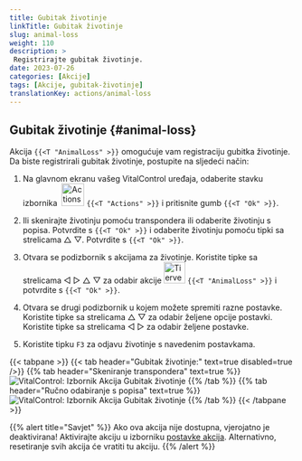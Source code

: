 ```yaml
---
title: Gubitak životinje
linkTitle: Gubitak životinje
slug: animal-loss
weight: 110
description: >
 Registrirajte gubitak životinje.
date: 2023-07-26
categories: [Akcije]
tags: [Akcije, gubitak-životinje]
translationKey: actions/animal-loss
---
```


## Gubitak životinje {#animal-loss}

Akcija `{{<T "AnimalLoss" >}}` omogućuje vam registraciju gubitka životinje. Da biste registrirali gubitak životinje, postupite na sljedeći način:

1. Na glavnom ekranu vašeg VitalControl uređaja, odaberite stavku izbornika &nbsp;<img src="/icons/actions.svg" width="40" align="bottom" alt="Actions" /> `{{<T "Actions" >}}` i pritisnite gumb `{{<T "Ok" >}}`.

2. Ili skenirajte životinju pomoću transpondera ili odaberite životinju s popisa. Potvrdite s `{{<T "Ok" >}}` i odaberite životinju pomoću tipki sa strelicama △ ▽. Potvrdite s `{{<T "Ok" >}}`.

3. Otvara se podizbornik s akcijama za životinje. Koristite tipke sa strelicama ◁ ▷ △ ▽ za odabir akcije <img src="/icons/actions/animal-loss.svg" width="38" align="bottom" alt="Tierverlust" /> `{{<T "AnimalLoss" >}}` i potvrdite s `{{<T "Ok" >}}`.

4. Otvara se drugi podizbornik u kojem možete spremiti razne postavke. Koristite tipke sa strelicama △ ▽ za odabir željene opcije postavki. Koristite tipke sa strelicama ◁ ▷ za odabir željene postavke.

5. Koristite tipku `F3` za odjavu životinje s navedenim postavkama.

{{< tabpane >}}
{{< tab header="Gubitak životinje:" text=true disabled=true />}}
{{% tab header="Skeniranje transpondera" text=true %}}
![VitalControl: Izbornik Akcija Gubitak životinje](../images/animalloss-scan.png "Registrirajte gubitak životinje")
{{% /tab %}}
{{% tab header="Ručno odabiranje s popisa" text=true %}}
![VitalControl: Izbornik Akcija Gubitak životinje](../images/animalloss.png "Registrirajte gubitak životinje")
{{% /tab %}}
{{< /tabpane >}}

{{% alert title="Savjet" %}}
Ako ova akcija nije dostupna, vjerojatno je deaktivirana! Aktivirajte akciju u izborniku [postavke akcija](../setting/). Alternativno, resetiranje svih akcija će vratiti tu akciju.
{{% /alert %}}

